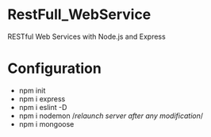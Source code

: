 # RestFull_WebService
RESTful Web Services with Node.js and Express


# Configuration
- npm init
- npm i express
- npm i eslint -D
- npm i nodemon /*relaunch server after any modification*/
- npm i mongoose